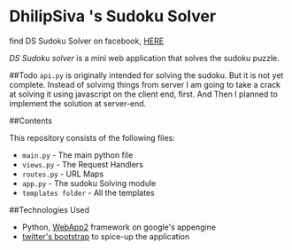 DhilipSiva 's Sudoku Solver
==============

find DS Sudoku Solver on facebook, [HERE](https://apps.facebook.com/dssudokusolver/)

*DS Sudoku solver* is a mini web application that solves the sudoku puzzle.


##Todo
`api.py` is originally intended for solving the sudoku. But it is not yet complete. Instead of solvimg things from server I am going to take a crack at solving it using javascript on the client end, first. And Then I planned to implement the solution at server-end.


##Contents

This repository consists of the following files:

- `main.py` - The main python file
- `views.py` - The Request Handlers
- `routes.py` - URL Maps
- `app.py` - The sudoku Solving module
- `templates folder` - All the templates 




##Technologies Used

- Python, [WebApp2](http://webapp-improved.appspot.com/) framework on google's appengine
- [twitter's bootstrap](http://twitter.github.com/bootstrap "Twitter Bootstrap") to spice-up the application
